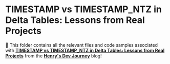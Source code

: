   # TIMESTAMP vs TIMESTAMP_NTZ in Delta Tables: Lessons from Real Projects
 🌟 This folder contains all the relevant files and code samples associated with **[TIMESTAMP vs TIMESTAMP_NTZ in Delta Tables: Lessons from Real Projects](https://henrychan.tech/timestamp-vs-timestamp_ntz-in-delta-tables-lessons-from-real-projects/)** from the **[Henry's Dev Journey](https://henrychan.tech/)** blog!
